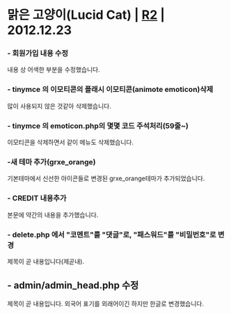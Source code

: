 # **맑은 고양이(Lucid Cat) | [R2](https://code.google.com/p/grxe/source/detail?r=2) | 2012.12.23** #


### - 회원가입 내용 수정 ###
내용 상 어색한 부분을 수정했습니다.



### - tinymce 의 이모티콘의 플래시 이모티콘(animote emoticon)삭제 ###
많이 사용되지 않은 것같아 삭제했습니다.



### - tinymce 의 emoticon.php의 몇몇 코드 주석처리(59줄~) ###
이모티콘을 삭제하면서 같이 메뉴도 삭제했습니다.



### -새 테마 추가(grxe\_orange) ###
기본테마에서 신선한 아이콘들로 변경된 grxe\_orange테마가 추가되었습니다.



### - CREDIT 내용추가 ###
본문에 약간의 내용을 추가했습니다.


### - delete.php 에서 "코멘트"를 "댓글"로, "패스워드"를 "비밀번호"로 변경 ###
제목이 곧 내용입니다(제곧내).

## - admin/admin\_head.php 수정 ##
제목이 곧 내용입니다. 외국어 표기를 외래어이긴 하지만 한글로 변경했습니다.